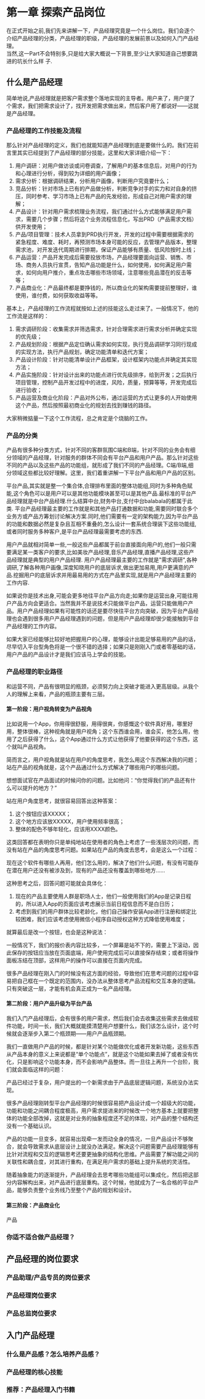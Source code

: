 # 第一章 探索产品岗位
在正式开始之前,我们先来讲解一下，产品经理究竟是一个什么岗位。我们会逐个介绍产品经理的分类，产品经理的职级，产品经理的发展前景以及如何入门产品经理。  
当然,这一Part不会特别多,只是给大家大概说一下背景,至少让大家知道自己想要跳进的坑长什么样  子.

## 什么是产品经理

简单地说,产品经理就是把客户需求整个落地实现的主导者。用户来了，用户提了个需求，我们把需求设计了，找开发把需求做出来，然后客户用了都说好——这就是产品经理。

### 产品经理的工作技能及流程

那么针对产品经理的定义，我们也就能知道产品经理到底是要做什么的。我们在前言里其实已经提到了产品经理的部分技能，这里和大家详细介绍一下：  
1. 用户调研：对用户做访谈或问卷调查，了解用户的基本信息后，对用户的行为和心理进行分析，得到较为详细的用户画像；
2. 需求分析：根据调研结果，分析用户画像，判断用户究竟要什么；
3. 竞品分析：针对市场上已有的产品做分析，判断竞争对手的实力和对自身的挤压，同时参考、学习市场上已有产品的先发经验，形成自己对用户需求的理解；
4. 产品设计：针对用户需求梳理业务流程，我们通过什么方式能够满足用户需求，需要几个步骤；然后将这个业务流程信息化，写出PRD（产品需求文档）供开发使用；
5. 产品/项目管理：技术人员拿到PRD执行开发，开发的过程中需要根据需求的紧急程度、难度、耗时，再预测市场本身可能的反应，去管理产品版本，整理需求池，对开发迭代周期进行排期，保证产品能够有质量、低风险按时上线；
6. 产品运营：产品开发完成后需要投放市场，产品经理要面向运营、销售、市场、商务人员执行宣贯，告知产品功能是什么，如何使用，如何满足用户需求，如何向用户推介，重点攻击哪些市场领域，注意哪些竞品潜在的反击等等；
7. 产品商业化：产品最终都是要挣钱的，所以商业化的架构需要提前整理好，谁使用，谁付费，如何获取收益等等。  

基本上，产品经理的工作流程就按如上述的技能这么走过来了。一般情况下，他的工作流是这样的：  
 1. 需求调研阶段：收集需求并筛选需求，针对合理需求进行需求分析并确定实现的优先级；
 2. 产品规划阶段：根据产品定位确认需求如何实现，执行竞品调研学习同行现成的实现方法，执行产品规划，确定功能清单和迭代方案；
 3. 产品设计阶段：针对功能清单设计产品框架，设计框架内功能点并确定其实现方法；
 4. 产品实施阶段：针对设计出来的功能点进行优先级排序，给到开发；之后执行项目管理，控制产品开发过程中的进度，风险，质量，预算等等，开发完成后进行验收；
 5. 产品运营及商业化阶段：产品对外公布，通过运营的方式让更多的人开始使用这个产品，然后按照最初商业化的规划去找到赚钱的路径。

大家稍微掂量一下这个工作流程，总之肯定是个烧脑的工作。

### 产品的分类

产品有很多种分类方式，针对不同的客群氛围C端和B端，针对不同的业务会有细分领域的产品经理，针对服务的群体不同会有平台产品和用户产品。那么针对这些不同的产品以及这些产品的功能组，就形成了我们不同的产品经理。C端/B端,细分领域这些都比较好理解。这里，我们着重讲解一下平台产品和用户产品的区别。  

平台产品,其实就是整一个集合体,合理排布里面的整体功能组,同时为多种角色赋能,这个角色可以是用户可以是其他功能模块甚至可以是其他产品.最标准的平台产品经理就是中台产品经理.什么结算中台,财务中台,支付中台balabala的都属于此类.
平台产品经理最主要的工作就是和其他产品打通数据和功能,需要同时联合多个业务方或产品方筹划讨论解决方案.同时,他们需要有一定的架构能力,因为平台产品的功能和数据必然是复杂且互相不重叠的,怎么设计一套系统合理装下这些功能组,或者同时服务多种客户,是平台产品经理最需要考虑的东西.

用户产品就相对简单一些,一般这些产品都属于前台直接面向用户的,他们一般只需要满足某一类客户的要求,比如美妆产品经理,音乐产品经理,直播产品经理,这些产品经理就是典型的用户产品经理.
用户产品经理最主要的工作就是"需求调研",各种调研,了解各种用户画像,深度知晓用户的底层诉求,做出更加易用,用户更满意的产品.挖掘用户的底层诉求并用最易用的方式在产品里实现,就是用户产品经理主要的工作内容.

如果说你是技术出身,可能会更多地往平台产品方向走;如果你是运营出身,可能往用户产品方向会更适合。当然我并不是说技术只能做平台产品，运营只能做用户产品。用户产品经理如果有可能性的话还是要尽快往平台方向突破，因为平台产品经理也会遇到很多用户产品经理遇到的问题，但是用户产品经理却很少能接触到平台产品经理的工作内容。  
 
如果大家已经能够比较好地把握用户的心理，能够设计出能足够易用的产品的话，尽早切入平台型角色将是一个很不错的选择；如果只是刚刚入门或者零基础的话，用户产品的产品设计才是我们应该马上学会的技能。

### 产品经理的职业路径

和运营不同，产品有很明显的瓶颈，必须努力向上突破才能进入更高层级。从我个人的理解上来看，产品的瓶颈主要有三层。  

#### **第一阶段：用户视角转变为产品视角**  

比如说用一个App，你用得很舒服，用得很爽，你感慨这个软件真好用，哪里好用，整体很棒，这种视角就是用户视角；这个东西谁会用，谁会买，他怎么用，他用了之后获得了什么，这个App通过什么方式让他获得了他要获得的这个东西，这个就叫产品视角。  

简而言之，用户视角就是站在用户的角度思考，我怎么用这个东西解决我的问题；站在产品的视角就是，这个产品通过什么方式解决了哪些用户的哪些问题。  

想想面试官在产品面试的时候问你的问题。比如他问：“你觉得我们的产品还有什么可以提升的地方？”  

站在用户角度思考，就很容易回答出这种答案：  
1. 这个按钮应该XXXXX；
2. 这个地方应该放XXXXX，用户使用频率很高；
3. 整体的配色不够年轻化，应该用XXXX颜色。

这类回答都在表明你只是单纯地站在使用者的角色上考虑了一些浅层次的问题，而没有站在产品的角度思考问题。如果站在产品的角度去思考，会是这么一个过程：  

现在这个软件有哪些人再用，他们怎么用的，解决了他们什么问题，有没有可能存在潜在用户还没有被涉及到，现有的产品还没有覆盖到哪些地方……  

这种思考之后，回答问题可能就会具体化：  

1. 现在的产品主要使用人群是职场人士，他们一般使用我们的App是记录日程的，所以进入App的页面应该考虑展示当前日程信息而不是白日历；
2. 考虑到我们的用户群体比较老龄化，他们自己操作安装App进行注册和绑定比较困难，我们应该考虑使用微信小程序自动授权这种方式降低使用难度；  

就算最后是改一个按钮，也会是这种说法：  

一般情况下，我们的报价表内容比较多，一个屏幕是站不下的，需要上下滚动，因此保存的按钮应当放在页面底端，用户使用完成后可以直接保存结束；或者将操作面板冻结在顶部，这样用户的操作可以直接在页面内完成。  

很多产品经理在刚入门的时候没有这方面的经验，导致他们在思考问题的过程中容易把自己框在一个既定的范围内，没办法从整体思考产品流程和交互本身的逻辑。只有突破这一层，才能有机会真正成为一名产品经理。

#### 第二阶段：用户产品升级为平台产品

我们入门产品经理后，会有很多的用户需求，然后我们会去收集这些需求去做成软件功能，时间一长，我们大概就能摸清楚用户想要什么，我们该怎么设计，这个时候就会逐渐步入第二个瓶颈期——用户产品瓶颈期。  

我们一直做用户产品的时候，都是针对某个功能做优化或者开发新功能，这些东西从产品本身的意义上来说都是“单个功能点”，就是这个功能如果去掉了或者没有优化，只是影响这个功能本身，而不会影响产品整体。而一旦往上再升一个台阶，我们就会面临这样的问题：  

产品已经过于复杂，用户提出的一个新需求由于产品底层逻辑问题，系统没办法实现。

很多产品经理刚转型平台产品经理的时候很容易把产品设计成一个超级大的功能，功能和功能之间耦合程度极高，用户需求提进来的时候改一个地方基本上就要把整体的功能全部改掉，这就是对业务的抽象程度还不足的体现，对产品的整个结构还没有一个基础认识。  

产品的功能一旦变多，就容易出现牵一发而动全身的情况，一旦产品设计不够聚合，就会导致需求从底层设计上就没办法满足。解决这个问题需要产品经理能够有比针对流程和交互的逻辑思考还要更抽象的结构化思维。产品需要了解功能之间的关联性和耦合度，对其进行重构，在满足用户需求的基础上提升系统的灵活性。  

随着抽象能力的逐渐提升，产品经理会去思考哪些功能组可以集成化，然后把这部分内容解构出来，对产品进行底层重构。这个时候，他就成为了一名合格的平台产品，能够负责整个业务线乃至整个产品的规划和设计。

#### 第三阶段：产品商业化  
 
 产品

### 你适不适合做产品经理？

## 产品经理的岗位要求

### 产品助理/产品专员的岗位要求

### 产品经理岗位要求

### 产品总监岗位要求

## 入门产品经理

### 什么是产品感？怎么培养产品感？

### 产品经理的核心技能

### 推荐：产品经理入门书籍

